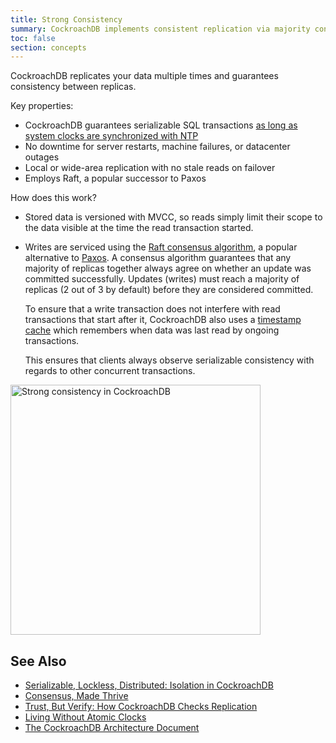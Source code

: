 ```yaml
---
title: Strong Consistency
summary: CockroachDB implements consistent replication via majority consensus between replicas.
toc: false
section: concepts
---
```


CockroachDB replicates your data multiple times and guarantees consistency between replicas.

Key properties:

-   CockroachDB guarantees serializable SQL transactions
    [as long as system clocks are synchronized with NTP](https://www.cockroachlabs.com/blog/living-without-atomic-clocks/)
-   No downtime for server restarts, machine failures, or datacenter outages
-   Local or wide-area replication with no stale reads on failover
-   Employs Raft, a popular successor to Paxos

How does this work?

- Stored data is versioned with MVCC, so reads simply limit
  their scope to the data visible at the time the read transaction started.

- Writes are serviced using the
  [Raft consensus algorithm](https://raft.github.io/), a popular
  alternative to
  [Paxos](http://research.microsoft.com/en-us/um/people/lamport/pubs/paxos-simple.pdf).
  A consensus algorithm guarantees that any majority of replicas
  together always agree on whether an update was committed
  successfully. Updates (writes) must reach a majority of replicas (2
  out of 3 by default) before they are considered committed.

  To ensure that a write transaction does not interfere with
  read transactions that start after it, CockroachDB also uses
  a [timestamp cache](https://www.cockroachlabs.com/blog/serializable-lockless-distributed-isolation-cockroachdb/)
  which remembers when data was last read by ongoing transactions.

  This ensures that clients always observe serializable consistency
  with regards to other concurrent transactions.

<img src="{{ 'images/2strong-consistency.png' | relative_url }}" alt="Strong consistency in CockroachDB" style="width: 400px" />

## See Also

- [Serializable, Lockless, Distributed: Isolation in CockroachDB](https://www.cockroachlabs.com/blog/serializable-lockless-distributed-isolation-cockroachdb/)
- [Consensus, Made Thrive](https://www.cockroachlabs.com/blog/consensus-made-thrive/)
- [Trust, But Verify: How CockroachDB Checks Replication](https://www.cockroachlabs.com/blog/trust-but-verify-cockroachdb-checks-replication/)
- [Living Without Atomic Clocks](https://www.cockroachlabs.com/blog/living-without-atomic-clocks/)
- [The CockroachDB Architecture Document](https://github.com/cockroachdb/cockroach/blob/master/docs/design.md)
